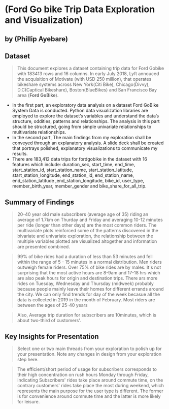 # (Ford Go bike Trip Data Exploration and Visualization)
## by (Phillip Ayebare)


## Dataset

> This document explores a dataset containing trip data for Ford Gobike with 183413 rows and 16 columns. In early July 2018, Lyft annouced the acquisition of Motivate (with USD 250 million), that operates bikeshare systems across New York(Citi Bike), Chicago(Divvy), D.C(Captical Bikeshare), Boston(BlueBikes) and San Francisco Bay area (**Ford GoBike**). 

- In the first part, an exploratory data analysis on a dataset Ford GoBike System Data is conducted. Python data visualization libraries are employed to explore the dataset’s variables and understand the data’s structure, oddities, patterns and relationships. The analysis in this part should be structured, going from simple univariate relationships to multivariate relationships.
- In the second part, The main findings from my exploration shall be conveyed through an explanatory analysis. A slide deck shall be created that portrays polished, explanatory visualizations to communicate my results.
- There are 183,412 data trips for fordgobike in the dataset with 16 features which include: duration_sec, start_time, end_time, start_station_id, start_station_name, start_station_latitude, start_station_longitude, end_station_id, end_station_name, end_station_latitude ,end_station_longitude, bike_id, user_type, member_birth_year, member_gender and bike_share_for_all_trip.


## Summary of Findings

> 20-40 year old male subscribers (average age of 35) riding an average of 1.7km on Thurday and Friday and averaging 10-12 minutes per ride (longer than other days) are the most common riders. The multivariate plots reinforced some of the patterns discovered in the bivariate and univariate exploration, the relationship between the multiple variables plotted are visualized altogether and information are presented combined. 

> 99% of bike rides had a duration of less than 53 minutes and fell within the range of 5 - 15 minutes in a normal distribution. Men riders outweigh female riders. Over 75% of bike rides are by males. It's not surprising that the most active hours are 8-9am and 17-18 hrs which are also peak hours for origin and destination trips. There ars more rides on Tuesday, Wednesday and Thursday (midweek) probably because people mainly leave their homes for different errands around the city. We can only find trends for day of the week becasue all the data is collected in 2019 in the month of February. Most riders are between the ages of 25-40 years

> Also, Average trip duration for subscribers are 10minutes, which is about two-third of customers'.



## Key Insights for Presentation

> Select one or two main threads from your exploration to polish up for your presentation. Note any changes in design from your exploration step here.

> The efficient/short period of usage for subscribers corresponds to their high concentration on rush hours Monday through Friday, indicating Subscribers' rides take place around commute time, on the contrary customers' rides take place the most during weekend, which represents the main purpose for the user type is different. The former is for convenience around commute time and the latter is more likely for leisure.